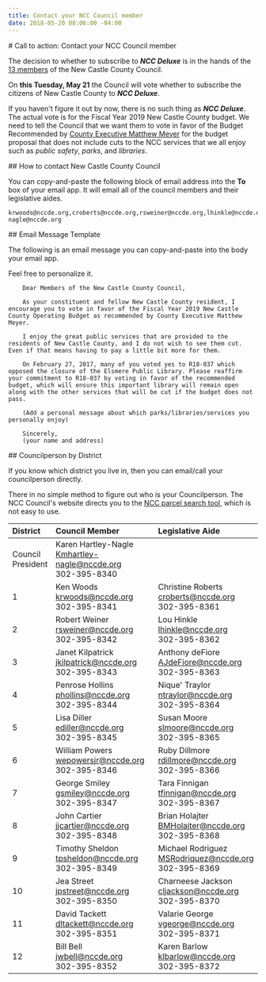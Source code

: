 ```yaml
---
title: Contact your NCC Council member
date: 2018-05-20 08:06:00 -04:00
---
```



<div markdown="1" class="zebra">
# Call to action: Contact your NCC Council member

The decision to whether to subscribe to ***NCC Deluxe*** is in the hands of the [13 members](http://www.nccde.org/226/County-Council) of the New Castle County Council. 

On **this Tuesday, May 21** the Council will vote whether to subscribe the citizens of New Castle County to ***NCC Deluxe***.

If you haven't figure it out by now, there is no such thing as ***NCC Deluxe***. The actual vote is for the Fiscal Year 2019 New Castle County budget. We need to tell the Council that we want them to vote in favor of the Budget Recommended by [County Executive Matthew Meyer](http://www.nccde.org/125/County-Executive-Matthew-S-Meyer) for the budget proposal that does not include cuts to the NCC services that we all enjoy such as *public safety*, *parks*, and *libraries*.

</div>

<div markdown="1" class="zebra">
## How to contact New Castle County Council

You can copy-and-paste the following block of email address into the **To** box of your email app. It will email all of the council members and their legislative aides.

```
krwoods@nccde.org,croberts@nccde.org,rsweiner@nccde.org,lhinkle@nccde.org,jkilpatrick@nccde.org,AJdeFiore@nccde.org,phollins@nccde.org,ntraylor@nccde.org,ediller@nccde.org,slmoore@nccde.org,wepowersjr@nccde.org,rdillmore@nccde.org,gsmiley@nccde.org,tfinnigan@nccde.org,jjcartier@nccde.org,BMHolajter@nccde.org,tpsheldon@nccde.org,MSRodriquez@nccde.org,jpstreet@nccde.org,cljackson@nccde.org,dltackett@nccde.org,vgeorge@nccde.org,jwbell@nccde.org,klbarlow@nccde.org,Kmhartley-nagle@nccde.org
```

</div>
<div markdown="1" class="zebra">
## Email Message Template

The following is an email message you can copy-and-paste into the body your email app.

Feel free to personalize it.

```
    Dear Members of the New Castle County Council,
    
    As your constituent and fellow New Castle County resident, I encourage you to vote in favor of the Fiscal Year 2019 New Castle County Operating Budget as recommended by County Executive Matthew Meyer.
    
    I enjoy the great public services that are provided to the residents of New Castle County, and I do not wish to see them cut. Even if that means having to pay a little bit more for them.
    
    On February 27, 2017, many of you voted yes to R18-037 which opposed the closure of the Elsmere Public Library. Please reaffirm your commitment to R18-037 by voting in favor of the recommended budget, which will ensure this important library will remain open along with the other services that will be cut if the budget does not pass.
    
    (Add a personal message about which parks/libraries/services you personally enjoy)
    
    Sincerely,
    (your name and address)
```

</div>
<div markdown="1" class="zebra">
## Councilperson by District

If you know which district you live in, then you can email/call your councilperson directly.

There in no simple method to figure out who is your Councilperson. The NCC Council's website directs you to the [NCC parcel search tool](http://www3.nccde.org/parcel/search/), which is not easy to use.

|District|Council Member|Legislative Aide|
|:---|:---|:---|
|Council<br>President|Karen Hartley-Nagle<br>[Kmhartley-nagle@nccde.org](mailto:Kmhartley-nagle@nccde.org)<br>302-395-8340||
|1|Ken Woods<br>[krwoods@nccde.org](mailto:krwoods@nccde.org)<br>302-395-8341|Christine Roberts<br>[croberts@nccde.org](mailto:croberts@nccde.org)<br>302-395-8361|
|2|Robert Weiner<br>[rsweiner@nccde.org](mailto:rsweiner@nccde.org)<br>302-395-8342|Lou Hinkle<br>[lhinkle@nccde.org](mailto:lhinkle@nccde.org)<br>302-395-8362|
|3|Janet Kilpatrick<br>[jkilpatrick@nccde.org](mailto:jkilpatrick@nccde.org)<br>302-395-8343|Anthony deFiore<br>[AJdeFiore@nccde.org](mailto:AJdeFiore@nccde.org)<br>302-395-8363|
|4|Penrose Hollins<br>[phollins@nccde.org](mailto:phollins@nccde.org)<br>302-395-8344|Nique' Traylor<br>[ntraylor@nccde.org](mailto:ntraylor@nccde.org)<br>302-395-8364|
|5|Lisa Diller<br>[ediller@nccde.org](mailto:ediller@nccde.org)<br>302-395-8345|Susan Moore<br>[slmoore@nccde.org](mailto:slmoore@nccde.org)<br>302-395-8365|
|6|William Powers<br>[wepowersjr@nccde.org](mailto:wepowersjr@nccde.org)<br>302-395-8346|Ruby Dillmore<br>[rdillmore@nccde.org](mailto:rdillmore@nccde.org)<br>302-395-8366|
|7<br>|George Smiley<br>[gsmiley@nccde.org](mailto:gsmiley@nccde.org)<br>302-395-8347|Tara Finnigan<br>[tfinnigan@nccde.org](mailto:tfinnigan@nccde.org)<br>302-395-8367|
|8<br>|John Cartier<br>[jjcartier@nccde.org](mailto:jjcartier@nccde.org)<br>302-395-8348|Brian Holajter<br>[BMHolajter@nccde.org](mailto:BMHolajter@nccde.org)<br>302-395-8368|
|9|Timothy Sheldon<br>[tpsheldon@nccde.org](mailto:tpsheldon@nccde.org)<br>302-395-8349|Michael Rodriguez<br>[MSRodriquez@nccde.org](mailto:MSRodriquez@nccde.org)<br>302-395-8369|
|10|Jea Street<br>[jpstreet@nccde.org](mailto:jpstreet@nccde.org)<br>302-395-8350|Charneese Jackson<br>[cljackson@nccde.org](mailto:cljackson@nccde.org)<br>302-395-8370|
|11|David Tackett<br>[dltackett@nccde.org](mailto:dltackett@nccde.org)<br>302-395-8351|Valarie George<br>[vgeorge@nccde.org](mailto:vgeorge@nccde.org)<br>302-395-8371|
|12|Bill Bell<br>[jwbell@nccde.org](mailto:jwbell@nccde.org)<br>302-395-8352|Karen Barlow<br>[klbarlow@nccde.org](mailto:klbarlow@nccde.org)<br>302-395-8372|

</div>
